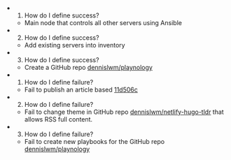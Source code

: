 - 1. How do I define success?
	- Main node that controls all other servers using Ansible
- 2. How do I define success?
	- Add existing servers into inventory
- 3. How do I define success?
	- Create a GitHub repo [dennislwm/playnology](https://github.com/dennislwm/playnology)
- 1. How do I define failure?
	- Fail to publish an article based [11d506c](https://github.com/dennislwm/playnology/commit/11d506c57ab2842114de7a625f14ba20de89ae39)
- 2. How do I define failure?
	- Fail to change theme in GitHub repo [dennislwm/netlify-hugo-tldr](https://github.com/dennislwm/netlify-hugo-tldr) that allows RSS full content.
- 3. How do I define failure?
	- Fail to create new playbooks for the GitHub repo [dennislwm/playnology](https://github.com/dennislwm/playnology)